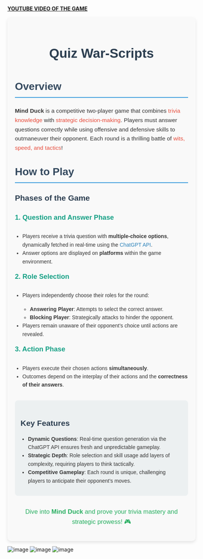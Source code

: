 <strong>[YOUTUBE VIDEO OF THE GAME](https://www.youtube.com/watch?v=bsIHBNHjXww&list=PLQSMplSHTXl1Qj9rqvWNYSd-2C6ZAbrhI)</strong>
<div style="font-family: Arial, sans-serif; color: #333; line-height: 1.6; max-width: 800px; margin: 0 auto; padding: 20px; background-color: #f9f9f9; border-radius: 10px; box-shadow: 0 4px 8px rgba(0, 0, 0, 0.1);">
 
  <h1 style="text-align: center; color: #2c3e50; font-size: 2.5em; margin-bottom: 20px;">Quiz War-Scripts</h1>

  <h2 style="color: #34495e; font-size: 2em; border-bottom: 2px solid #3498db; padding-bottom: 5px;">Overview</h2>
  <p style="font-size: 1.1em;">
    <strong>Mind Duck</strong> is a competitive two-player game that combines <span style="color: #e74c3c;">trivia knowledge</span> with <span style="color: #e74c3c;">strategic decision-making</span>. Players must answer questions correctly while using offensive and defensive skills to outmaneuver their opponent. Each round is a thrilling battle of <span style="color: #e74c3c;">wits, speed, and tactics</span>!
  </p>

  <h2 style="color: #34495e; font-size: 2em; border-bottom: 2px solid #3498db; padding-bottom: 5px; margin-top: 30px;">How to Play</h2>

  <h3 style="color: #2c3e50; font-size: 1.5em; margin-top: 20px;">Phases of the Game</h3>

  <h4 style="color: #16a085; font-size: 1.3em; margin-top: 15px;">1. Question and Answer Phase</h4>
  <ul style="list-style-type: disc; padding-left: 20px;">
    <li>Players receive a trivia question with <strong>multiple-choice options</strong>, dynamically fetched in real-time using the <span style="color: #2980b9;">ChatGPT API</span>.</li>
    <li>Answer options are displayed on <strong>platforms</strong> within the game environment.</li>
  </ul>

  <h4 style="color: #16a085; font-size: 1.3em; margin-top: 15px;">2. Role Selection</h4>
  <ul style="list-style-type: disc; padding-left: 20px;"> 
    <li>Players independently choose their roles for the round:</li>
    <ul style="list-style-type: circle; padding-left: 20px;">
      <li><strong>Answering Player</strong>: Attempts to select the correct answer.</li>
      <li><strong>Blocking Player</strong>: Strategically attacks to hinder the opponent.</li>
    </ul>
    <li>Players remain unaware of their opponent’s choice until actions are revealed.</li>
  </ul>

  <h4 style="color: #16a085; font-size: 1.3em; margin-top: 15px;">3. Action Phase</h4>
  <ul style="list-style-type: disc; padding-left: 20px;">
    <li>Players execute their chosen actions <strong>simultaneously</strong>.</li>
    <li>Outcomes depend on the interplay of their actions and the <strong>correctness of their answers</strong>.</li>
  </ul>

  <div style="background-color: #ecf0f1; padding: 15px; border-radius: 8px; margin-top: 30px;">
    <h3 style="color: #2c3e50; font-size: 1.5em; margin-bottom: 10px;">Key Features</h3>
    <ul style="list-style-type: disc; padding-left: 20px;">
      <li><strong>Dynamic Questions</strong>: Real-time question generation via the ChatGPT API ensures fresh and unpredictable gameplay.</li>
      <li><strong>Strategic Depth</strong>: Role selection and skill usage add layers of complexity, requiring players to think tactically.</li>
      <li><strong>Competitive Gameplay</strong>: Each round is unique, challenging players to anticipate their opponent’s moves.</li>
    </ul>
  </div>

  <div style="margin-top: 30px; text-align: center;">
    <p style="font-size: 1.2em; color: #27ae60;">Dive into <strong>Mind Duck</strong> and prove your trivia mastery and strategic prowess! 🎮</p>
  </div>

</div>


![image](https://github.com/user-attachments/assets/31a9ff1f-ca47-4ef0-bfa5-17d671b4b1ba)
![image](https://github.com/user-attachments/assets/c8c1d4e8-774d-4235-848b-3da8fadb0e15)
![image](https://github.com/user-attachments/assets/b0589d9b-2417-449c-9ee3-8ade97b42c2d)
